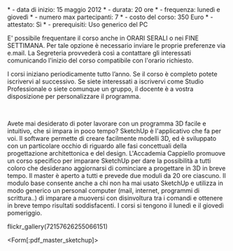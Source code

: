 <div id='aside'>
* - data di inizio: 15 maggio 2012
* - durata: 20 ore
* - frequenza: lunedì e giovedì 
* - numero max partecipanti: 7
* - costo del corso: 350 Euro
* - attestato: Sì
* - prerequisiti: Uso generico del PC

E' possibile frequentare il corso anche in ORARI SERALI o nei FINE SETTIMANA. Per tale opzione è necessario inviare le proprie preferenze via e.mail. La Segreteria provvederà così a contattare gli interessati comunicando l'inizio del corso compatibile con l'orario richiesto.

I corsi iniziano periodicamente tutto l’anno.
Se il corso è completo potete iscrivervi al successivo. Se siete interessati a iscrivervi come Studio Professionale o siete comunque un gruppo, il docente è a vostra disposizione per personalizzare il programma.

&nbsp;
</div>

Avete mai desiderato di poter lavorare con un programma 3D facile e intuitivo, che si impara in poco tempo? SketchUp è l'applicativo che fa per voi. Il software  permette di creare facilmente modelli 3D, ed è sviluppato con un particolare occhio di riguardo alle fasi concettuali della progettazione architettonica e del design. L'Accademia Cappiello promuove un corso specifico per imparare SketchUp per dare la possibilità a tutti coloro che desiderano aggiornarsi di cominciare a progettare in 3D in breve tempo. Il master è aperto a tutti e prevede due moduli da 20 ore ciascuno. Il modulo base consente anche a chi non ha mai usato SketchUp e utilizza in modo generico un personal computer (mail, internet, programmi di scrittura..) di imparare a muoversi con disinvoltura tra i comandi e ottenere in breve tempo risultati soddisfacenti. I corsi si tengono il lunedì e il giovedì pomeriggio.

flickr_gallery(72157626255066151)

<Form[:pdf_master_sketchup]>
